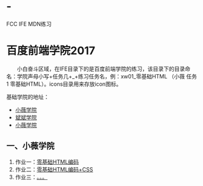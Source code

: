 # -
FCC IFE MDN练习

<h1>百度前端学院2017</h1>
<p style="text-indent:2em;">小白奋斗区域，在IFE目录下的是百度前端学院的练习，该目录下的目录命名：学院声母小写+任务几+_+练习任务名，例：xw01_零基础HTML （小薇 任务1 零基础HTML）。icons目录用来存放icon图标。</p>
<p>基础学院的地址：</P>
<ul>
  <li><a href="http://ife.baidu.com/college/detail/id/9">小薇学院</a></li>
  <li><a href="http://ife.baidu.com/college/detail/id/10">斌斌学院</a></li>
  <li><a href="http://ife.baidu.com/college/detail/id/11">小薇学院</a></li>
</ul>
<h2>一、小薇学院</h2>
<ol>
  <li>作业一：<a href="https://caifu23.github.io/training/IFE/xw01_%E9%9B%B6%E5%9F%BA%E7%A1%80HTML/index.html#luhan">零基础HTML编码</a></li>
  <li>作业二：<a href="https://caifu23.github.io/training/IFE/xw01_%E9%9B%B6%E5%9F%BA%E7%A1%80HTML/index.html#luhan">零基础HTML编码+CSS</a></li>
  <li>作业三：<a href="#">。。。</a></li>
</ol>